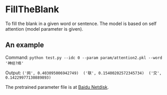 # FillTheBlank
To fill the blank in a given word or sentence.
The model is based on self attention (model parameter is given).
## An example
Command:
`python test.py --idc 0 --param param/attention2.pkl --word '神经?络'`

Output:
`('网', 0.403095006942749)  ('联', 0.15400202572345734)  ('交', 0.14229977130889893)`

The pretrained parameter file is at [Baidu Netdisk](https://pan.baidu.com/s/1IrPHcOmc30m9WuMRv2Veow).
